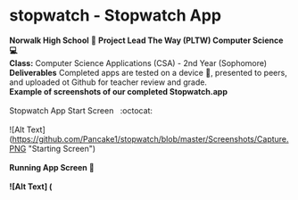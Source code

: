 # stopwatch - Stopwatch App<br>
<b> Norwalk High School</b> :notebook: <b> Project Lead The Way (PLTW) Computer Science :computer: </b><br>
<b> Class:</b> Computer Science Applications (CSA) - 2nd Year (Sophomore)<br>
<b> Deliverables</B> Completed apps are tested on a device :iphone:, presented to peers, and uploaded ot Github for teacher review and grade. <br>
<b>Example of screenshots of our completed Stopwatch.app</b><br><br>
Stopwatch App Start Screen</b>&nbsp;&nbsp; :octocat:<br><br>
![Alt Text] (https://github.com/Pancake1/stopwatch/blob/master/Screenshots/Capture.PNG "Starting Screen")<br><br>
<b> Running App Screen :running: <br><br>
![Alt Text] (

